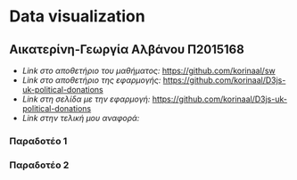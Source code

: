 # Data visualization

## Αικατερίνη-Γεωργία Αλβάνου Π2015168

* *Link στο αποθετήριο του μαθήματος:* https://github.com/korinaal/sw
* *Link στο αποθετήριο της εφαρμογής:* https://github.com/korinaal/D3js-uk-political-donations
* *Link στη σελίδα με την εφαρμογή:* https://github.com/korinaal/D3js-uk-political-donations
* *Link στην τελική μου αναφορά:*

### Παραδοτέο 1 

### Παραδοτέο 2
